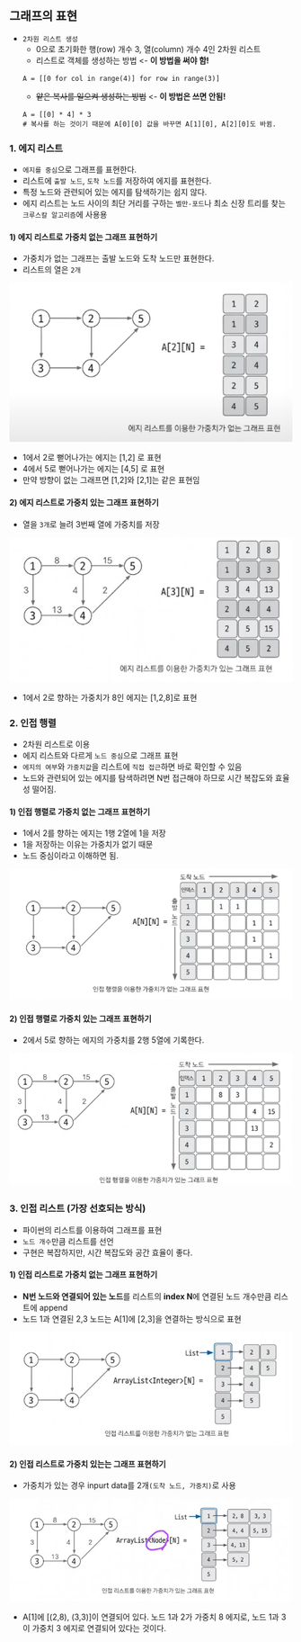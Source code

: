 ## 그래프의 표현

* `2차원 리스트 생성`
  * 0으로 초기화한 행(row) 개수 3, 열(column) 개수 4인 2차원 리스트
  * 리스트로 객체를 생성하는 방법 <- **이 방법을 써야 함!**
  ```
  A = [[0 for col in range(4)] for row in range(3)]
  ```
  * ~~얕은 복사를 일으켜 생성하는 방법~~ <- **이 방법은 쓰면 안됨!**
  ```
  A = [[0] * 4] * 3
  # 복사를 하는 것이기 때문에 A[0][0] 값을 바꾸면 A[1][0], A[2][0]도 바뀜.
  ```

### 1. 에지 리스트
  * `에지를 중심`으로 그래프를 표현한다.
  * 리스트에 `출발 노드`, `도착 노드`를 저장하여 에지를 표현한다.
  * 특정 노드와 관련되어 있는 에지를 탐색하기는 쉽지 않다.
  * 에지 리스트는 노드 사이의 최단 거리를 구하는 `벨만-포드`나 최소 신장 트리를 찾는 `크루스칼 알고리즘`에 사용용

#### 1) 에지 리스트로 가중치 없는 그래프 표현하기
* 가중치가 없는 그래프는 출발 노드와 도착 노드만 표현한다.
* 리스트의 열은 `2개`

![Alt text](../img/에지리스트로가중치가없는그래프.png)   

* 1에서 2로 뻗어나가는 에지는 [1,2] 로 표현
* 4에서 5로 뻗어나가는 에지는 [4,5] 로 표현
* 만약 방향이 없는 그래프면 [1,2]와 [2,1]는 같은 표현임

#### 2) 에지 리스트로 가중치 있는 그래프 표현하기
* 열을 `3개`로 늘려 3번째 열에 가중치를 저장

![Alt text](../img/에지리스트로가중치가있는그래프.png)

* 1에서 2로 향하는 가중치가 8인 에지는 [1,2,8]로 표현

### 2. 인접 행렬
* 2차원 리스트로 이용
* 에지 리스트와 다르게 `노드 중심`으로 그래프 표현
* `에지의 여부`와 `가중치값`을 리스트에 `직접 접근`하면 바로 확인할 수 있음
* 노드와 관련되어 있는 에지를 탐색하려면 N번 접근해야 하므로 시간 복잡도와 효율성 떨어짐.

#### 1) 인접 행렬로 가중치 없는 그래프 표현하기
* 1에서 2를 향하는 에지는 1행 2열에 1을 저장
* 1을 저장하는 이유는 가중치가 없기 때문
* 노드 중심이라고 이해하면 됨.

![Alt text](../img/인접행렬로가중치없는그래프.png)

#### 2) 인접 행렬로 가중치 있는 그래프 표현하기
* 2에서 5로 향하는 에지의 가중치를 2행 5열에 기록한다.

![Alt text](../img/인접행렬로가중치있는그래프.png)

### 3. 인접 리스트 **(가장 선호되는 방식)**
* 파이썬의 리스트를 이용하여 그래프를 표현
* `노드 개수`만큼 리스트를 선언
* 구현은 복잡하지만, 시간 복잡도와 공간 효율이 좋다.

#### 1) 인접 리스트로 가중치 없는 그래프 표현하기
* **N번 노드와 연결되어 있는 노드**를 리스트의 **index N**에 연결된 노드 개수만큼 리스트에 append
* 노드 1과 연결된 2,3 노드는 A[1]에 [2,3]을 연결하는 방식으로 표현

![Alt text](../img/인접리스트로가중치없는그래프.png)

#### 2) 인접 리스트로 가중치 있는는 그래프 표현하기

* 가중치가 있는 경우 inpurt data를 2개`(도착 노드, 가중치)`로 사용

![Alt text](../img/인접리스트로가중치있는그래프.png)

* A[1]에 [(2,8), (3,3)]이 연결되어 있다. 노드 1과 2가 가중치 8 에지로, 노드 1과 3이 가중치 3 에지로 연결되어 있다는 것이다.
